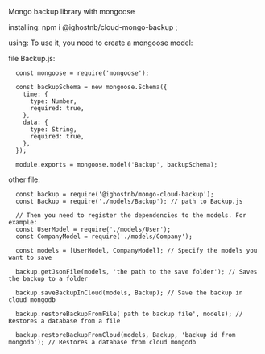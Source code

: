 Mongo backup library with mongoose

installing: 
  npm i @ighostnb/cloud-mongo-backup ;
  
using:
  To use it, you need to create a mongoose model:
    
file Backup.js: 
    
      const mongoose = require('mongoose');

      const backupSchema = new mongoose.Schema({
        time: {
          type: Number,
          required: true,
        },
        data: {
          type: String,
          required: true,
        },
      });

      module.exports = mongoose.model('Backup', backupSchema);

other file: 
      
      const backup = require('@ighostnb/mongo-cloud-backup');
      const Backup = require('./models/Backup'); // path to Backup.js
      
      // Then you need to register the dependencies to the models. For example:
      const UserModel = require('./models/User');
      const CompanyModel = require('./models/Company');
      
      const models = [UserModel, CompanyModel]; // Specify the models you want to save
      
      backup.getJsonFile(models, 'the path to the save folder'); // Saves the backup to a folder
      
      backup.saveBackupInCloud(models, Backup); // Save the backup in cloud mongodb
      
      backup.restoreBackupFromFile('path to backup file', models); // Restores a database from a file
      
      backup.restoreBackupFromCloud(models, Backup, 'backup id from mongodb'); // Restores a database from cloud mongodb
      
  
